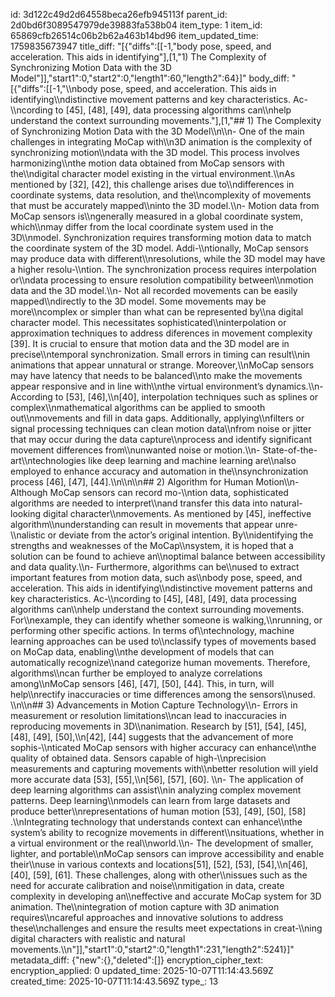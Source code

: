 id: 3d122c49d2d64558beca26efb945113f
parent_id: 2d0bd6f3089547979de39883fa538b04
item_type: 1
item_id: 65869cfb26514c06b2b62a463b14bd96
item_updated_time: 1759835673947
title_diff: "[{\"diffs\":[[-1,\"body pose, speed, and acceleration. This aids in identifying\"],[1,\"1) The Complexity of Synchronizing Motion Data with the 3D Model\"]],\"start1\":0,\"start2\":0,\"length1\":60,\"length2\":64}]"
body_diff: "[{\"diffs\":[[-1,\"\\\nbody pose, speed, and acceleration. This aids in identifying\\\ndistinctive movement patterns and key characteristics. Ac-\\\ncording to [45], [48], [49], data processing algorithms can\\\nhelp understand the context surrounding movements.\"],[1,\"## 1) The Complexity of Synchronizing Motion Data with the 3D Model\\\n\\\n- One of the main challenges in integrating MoCap with\\\n3D animation is the complexity of synchronizing motion\\\ndata with the 3D model. This process involves harmonizing\\\nthe motion data obtained from MoCap sensors with the\\\ndigital character model existing in the virtual environment.\\\nAs mentioned by [32], [42], this challenge arises due to\\\ndifferences in coordinate systems, data resolution, and the\\\ncomplexity of movements that must be accurately mapped\\\ninto the 3D model.\\\n- Motion data from MoCap sensors is\\\ngenerally measured in a global coordinate system, which\\\nmay differ from the local coordinate system used in the 3D\\\nmodel. Synchronization requires transforming motion data to match the coordinate system of the 3D model. Addi-\\\ntionally, MoCap sensors may produce data with different\\\nresolutions, while the 3D model may have a higher resolu-\\\ntion. The synchronization process requires interpolation or\\\ndata processing to ensure resolution compatibility between\\\nmotion data and the 3D model.\\\n- Not all recorded movements can be easily mapped\\\ndirectly to the 3D model. Some movements may be more\\\ncomplex or simpler than what can be represented by\\\na digital character model. This necessitates sophisticated\\\ninterpolation or approximation techniques to address diferences in movement complexity [39]. It is crucial to ensure that motion data and the 3D model are in precise\\\ntemporal synchronization. Small errors in timing can result\\\nin animations that appear unnatural or strange. Moreover,\\\nMoCap sensors may have latency that needs to be balanced\\\nto make the movements appear responsive and in line with\\\nthe virtual environment’s dynamics.\\\n- According to [53], [46],\\\n[40], interpolation techniques such as splines or complex\\\nmathematical algorithms can be applied to smooth out\\\nmovements and fill in data gaps. Additionally, applying\\\nfilters or signal processing techniques can clean motion data\\\nfrom noise or jitter that may occur during the data capture\\\nprocess and identify significant movement differences from\\\nunwanted noise or motion.\\\n-  State-of-the-art\\\ntechnologies like deep learning and machine learning are\\\nalso employed to enhance accuracy and automation in the\\\nsynchronization process [46], [47], [44].\\\n\\\n\\\n## 2) Algorithm for Human Motion\\\n- Although MoCap sensors can record mo-\\\ntion data, sophisticated algorithms are needed to interpret\\\nand transfer this data into natural-looking digital character\\\nmovements. As mentioned by [45], ineffective algorithm\\\nunderstanding can result in movements that appear unre-\\\nalistic or deviate from the actor’s original intention. By\\\nidentifying the strengths and weaknesses of the MoCap\\\nsystem, it is hoped that a solution can be found to achieve an\\\noptimal balance between accessibility and data quality.\\\n- Furthermore, algorithms can be\\\nused to extract important features from motion data, such as\\\nbody pose, speed, and acceleration. This aids in identifying\\\ndistinctive movement patterns and key characteristics. Ac-\\\ncording to [45], [48], [49], data processing algorithms can\\\nhelp understand the context surrounding movements. For\\\nexample, they can identify whether someone is walking,\\\nrunning, or performing other specific actions. In terms of\\\ntechnology, machine learning approaches can be used to\\\nclassify types of movements based on MoCap data, enabling\\\nthe development of models that can automatically recognize\\\nand categorize human movements. Therefore, algorithms\\\ncan further be employed to analyze correlations among\\\nMoCap sensors [46], [47], [50], [44]. This, in turn, will help\\\nrectify inaccuracies or time differences among the sensors\\\nused. \\\n\\\n## 3) Advancements in Motion Capture Technology\\\n- Errors in measurement or resolution limitations\\\ncan lead to inaccuracies in reproducing movements in 3D\\\nanimation. Research by [51], [54], [45], [48], [49], [50],\\\n[42], [44] suggests that the advancement of more sophis-\\\nticated MoCap sensors with higher accuracy can enhance\\\nthe quality of obtained data. Sensors capable of high-\\\nprecision measurements and capturing movements with\\\nbetter resolution will yield more accurate data [53], [55],\\\n[56], [57], [60]. \\\n- The application of deep learning algorithms can assist\\\nin analyzing complex movement patterns. Deep learning\\\nmodels can learn from large datasets and produce better\\\nrepresentations of human motion [53], [49], [50], [58] .\\\nIntegrating technology that understands context can enhance\\\nthe system’s ability to recognize movements in different\\\nsituations, whether in a virtual environment or the real\\\nworld.\\\n- The development of smaller, lighter, and portable\\\nMoCap sensors can improve accessibility and enable their\\\nuse in various contexts and locations[51], [52], [53], [54],\\\n[46], [40], [59], [61]. These challenges, along with other\\\nissues such as the need for accurate calibration and noise\\\nmitigation in data, create complexity in developing an\\\neffective and accurate MoCap system for 3D animation. The\\\nintegration of motion capture with 3D animation requires\\\ncareful approaches and innovative solutions to address these\\\nchallenges and ensure the results meet expectations in creat-\\\ning digital characters with realistic and natural movements.\\\n\"]],\"start1\":0,\"start2\":0,\"length1\":231,\"length2\":5241}]"
metadata_diff: {"new":{},"deleted":[]}
encryption_cipher_text: 
encryption_applied: 0
updated_time: 2025-10-07T11:14:43.569Z
created_time: 2025-10-07T11:14:43.569Z
type_: 13